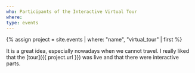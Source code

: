 ```yaml
---
who: Participants of the Interactive Virtual Tour
where:
type: events
---
```


{% assign project = site.events | where: "name", "virtual_tour" | first %}

It is a great idea, especially nowadays when we cannot travel.
I really liked that the [tour]({{ project.url }}) was live and that there were interactive parts.
